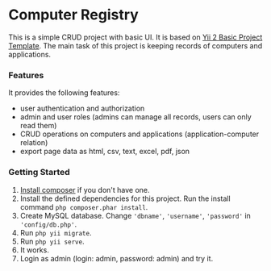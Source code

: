 # Computer Registry
This is a simple CRUD project with basic UI. It is based on [Yii 2 Basic Project Template](https://github.com/yiisoft/yii2-app-basic).
The main task of this project is keeping records of computers and applications.

### Features
It provides the following features:
* user authentication and authorization
* admin and user roles (admins can manage all records, users can only read them)
* CRUD operations on computers and applications (application-computer relation)
* export page data as html, csv, text, excel, pdf, json

### Getting Started
1. [Install composer](https://getcomposer.org/doc/00-intro.md) if you don't have one.
2. Install the defined dependencies for this project. Run the install command `php composer.phar install`.
3. Create MySQL database. Change `'dbname'`, `'username'`, `'password'` in `'config/db.php'`.
4. Run `php yii migrate`. 
5. Run `php yii serve`.
6. It works. 
7. Login as admin (login: admin, password: admin) and try it.


